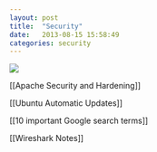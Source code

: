 ```yaml
---
layout: post
title:  "Security"
date:   2013-08-15 15:58:49
categories: security
---
```



<a href="http://isc.sans.edu/infocon.html">
<img src="http://isc.sans.edu/images/status.gif">
</a>

[[Apache Security and Hardening]]

[[Ubuntu Automatic Updates]]

[[10 important Google search terms]]

[[Wireshark Notes]]